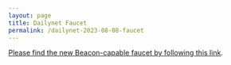 ```yaml
---
layout: page
title: Dailynet Faucet
permalink: /dailynet-2023-08-08-faucet
---
```


[Please find the new Beacon-capable faucet by following this link](https://faucet.dailynet-2023-08-08.teztnets.xyz).

